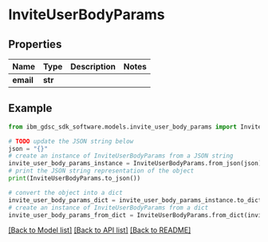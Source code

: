 # InviteUserBodyParams


## Properties

Name | Type | Description | Notes
------------ | ------------- | ------------- | -------------
**email** | **str** |  | 

## Example

```python
from ibm_gdsc_sdk_software.models.invite_user_body_params import InviteUserBodyParams

# TODO update the JSON string below
json = "{}"
# create an instance of InviteUserBodyParams from a JSON string
invite_user_body_params_instance = InviteUserBodyParams.from_json(json)
# print the JSON string representation of the object
print(InviteUserBodyParams.to_json())

# convert the object into a dict
invite_user_body_params_dict = invite_user_body_params_instance.to_dict()
# create an instance of InviteUserBodyParams from a dict
invite_user_body_params_from_dict = InviteUserBodyParams.from_dict(invite_user_body_params_dict)
```
[[Back to Model list]](../README.md#documentation-for-models) [[Back to API list]](../README.md#documentation-for-api-endpoints) [[Back to README]](../README.md)


